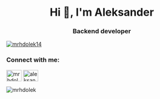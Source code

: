 <h1 align="center">Hi 👋, I'm Aleksander</h1>
<h3 align="center">Backend developer</h3>

<p align="left"> <a href="https://twitter.com/mrhdolek14" target="blank"><img src="https://img.shields.io/twitter/follow/mrhdolek14?logo=twitter&style=for-the-badge" alt="mrhdolek14" /></a> </p>

<h3 align="left">Connect with me:</h3>
<p align="left">
<a href="https://twitter.com/mrhdolek14" target="blank"><img align="center" src="https://raw.githubusercontent.com/rahuldkjain/github-profile-readme-generator/master/src/images/icons/Social/twitter.svg" alt="mrhdolek14" height="30" width="40" /></a>
<a href="https://linkedin.com/in/aleksander-kowalski-97a071154" target="blank"><img align="center" src="https://raw.githubusercontent.com/rahuldkjain/github-profile-readme-generator/master/src/images/icons/Social/linked-in-alt.svg" alt="aleksander-kowalski-97a071154" height="30" width="40" /></a>
</p>

<p><img align="center" src="https://github-readme-stats.vercel.app/api/top-langs?username=mrhdolek&show_icons=true&locale=en&layout=compact" alt="mrhdolek" /></p>
